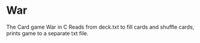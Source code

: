 # War
The Card game War in C
Reads from deck.txt to fill cards and shuffle cards, prints game to a separate txt file.
